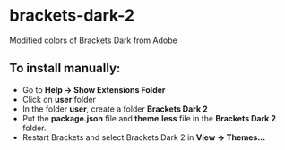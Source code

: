 # brackets-dark-2
Modified colors of Brackets Dark from Adobe

## To install manually:
- Go to **Help -> Show Extensions Folder**
- Click on **user** folder
- In the folder **user**, create a folder **Brackets Dark 2**
- Put the **package.json** file and **theme.less** file in the **Brackets Dark 2** folder.
- Restart Brackets and select Brackets Dark 2 in **View -> Themes...**
